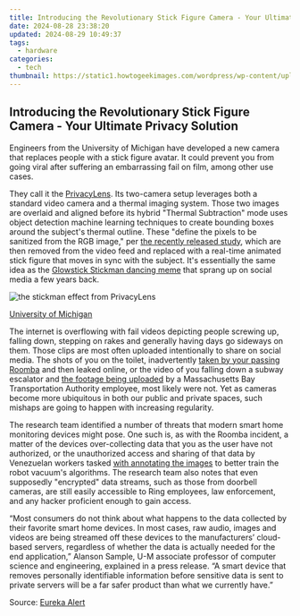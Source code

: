 ```yaml
---
title: Introducing the Revolutionary Stick Figure Camera - Your Ultimate Privacy Solution
date: 2024-08-28 23:38:20
updated: 2024-08-29 10:49:37
tags:
  - hardware
categories:
  - tech
thumbnail: https://static1.howtogeekimages.com/wordpress/wp-content/uploads/2024/08/privacylens.jpg
---
```


## Introducing the Revolutionary Stick Figure Camera - Your Ultimate Privacy Solution

Engineers from the University of Michigan have developed a new camera that replaces people with a stick figure avatar. It could prevent you from going viral after suffering an embarrassing fail on film, among other use cases.

 They call it the [PrivacyLens](https://news.umich.edu/youre-just-a-stick-figure-to-this-camera/). Its two-camera setup leverages both a standard video camera and a thermal imaging system. Those two images are overlaid and aligned before its hybrid "Thermal Subtraction" mode uses object detection machine learning techniques to create bounding boxes around the subject's thermal outline. These "define the pixels to be sanitized from the RGB image," per [the recently released study](https://petsymposium.org/popets/2024/popets-2024-0146.pdf), which are then removed from the video feed and replaced with a real-time animated stick figure that moves in sync with the subject. It's essentially the same idea as the [Glowstick Stickman dancing meme](https://www.tiktok.com/discover/glowstick-stickman-dancing-meme) that sprang up on social media a few years back.

![the stickman effect from PrivacyLens](https://static1.howtogeekimages.com/wordpress/wp-content/uploads/2024/08/stickman-edit.jpg) 

[University of Michigan](https://news.umich.edu/youre-just-a-stick-figure-to-this-camera/)

 The internet is overflowing with fail videos depicting people screwing up, falling down, stepping on rakes and generally having days go sideways on them. Those clips are most often uploaded intentionally to share on social media. The shots of you on the toilet, inadvertently [taken by your passing Roomba](https://www.technologyreview.com/2022/12/19/1065306/roomba-irobot-robot-vacuums-artificial-intelligence-training-data-privacy/) and then leaked online, or the video of you falling down a subway escalator and [the footage being uploaded](https://privacysos.org/blog/today-in-wtf-mbta-gives-embarrassing-video-of-womans-fall-to-the-press/) by a Massachusetts Bay Transportation Authority employee, most likely were not. Yet as cameras become more ubiquitous in both our public and private spaces, such mishaps are going to happen with increasing regularity.

 The research team identified a number of threats that modern smart home monitoring devices might pose. One such is, as with the Roomba incident, a matter of the devices over-collecting data that you as the user have not authorized, or the unauthorized access and sharing of that data by Venezuelan workers tasked [with annotating the images](https://arstechnica.com/science/2024/08/privacylens-camera-turns-you-into-a-stick-figure-to-protect-your-privacy/) to better train the robot vacuum's algorithms. The research team also notes that even supposedly "encrypted" data streams, such as those from doorbell cameras, are still easily accessible to Ring employees, law enforcement, and any hacker proficient enough to gain access.

 “Most consumers do not think about what happens to the data collected by their favorite smart home devices. In most cases, raw audio, images and videos are being streamed off these devices to the manufacturers’ cloud-based servers, regardless of whether the data is actually needed for the end application,” Alanson Sample, U-M associate professor of computer science and engineering, explained in a press release. “A smart device that removes personally identifiable information before sensitive data is sent to private servers will be a far safer product than what we currently have.”

 Source: [Eureka Alert](https://www.eurekalert.org/news-releases/1051407)

<ins class="adsbygoogle"
     style="display:block"
     data-ad-format="autorelaxed"
     data-ad-client="ca-pub-7571918770474297"
     data-ad-slot="1223367746"></ins>



<ins class="adsbygoogle"
     style="display:block"
     data-ad-client="ca-pub-7571918770474297"
     data-ad-slot="8358498916"
     data-ad-format="auto"
     data-full-width-responsive="true"></ins>
